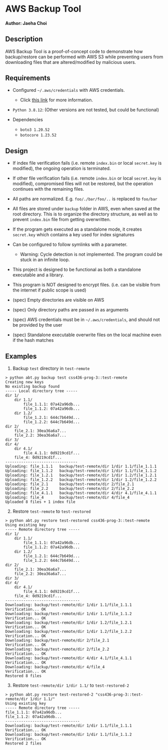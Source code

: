 # AWS Backup Tool

#### Author: Jaeha Choi

## Description

AWS Backup Tool is a proof-of-concept code to demonstrate how backup/restore can be performed with AWS S3 while
preventing users from downloading files that are altered/modified by malicious users.

## Requirements

- Configured `~/.aws/credentials` with AWS credentials.
    - Click [this link](https://docs.aws.amazon.com/cli/latest/userguide/cli-configure-files.html) for more information.

- `Python 3.8.12`: (Other versions are not tested, but could be functional)

- Dependencies
    - `boto3 1.20.52`
    - `botocore 1.23.52`

## Design

- If index file verification fails (i.e. remote `index.bin` or local `secret.key` is modified), the ongoing operation is
  terminated.
- If other file verification fails (i.e. remote `index.bin` or local `secret.key` is modified), compromised files will
  not be restored, but the operation continues with the remaining files.
- All paths are normalized. E.g. `foo/./bar/foo/..` is replaced to `foo/bar`
- All files are stored under `backup` folder in AWS, even when saved at the root directory. This is to organize the
  directory structure, as well as to prevent `index.bin` file from getting overwritten.
- If the program gets executed as a standalone mode, it creates `secret.key` which contains a key used for index
  signatures

- Can be configured to follow symlinks with a parameter.
    - Warning: Cycle detection is not implemented. The program could be stuck in an infinite loop.

- This project is designed to be functional as both a standalone executable and a library.

- This program is NOT designed to encrypt files. (i.e. can be visible from the internet if public scope is used)

- (spec) Empty directories are visible on AWS
- (spec) Only directory paths are passed in as arguments
- (spec) AWS credentials must be in `~/.aws/credentials`, and should not be provided by the user
- (spec) Standalone executable overwrite files on the local machine even if the hash matches

## Examples

1. Backup `test` directory in `test-remote`

```shell
> python abt.py backup test css436-prog-3::test-remote
Creating new keys
No existing backup found
----- Local directory tree -----
dir 1/
	dir 1.1/
		file_1.1.1: 07a42a96db...
		file_1.1.2: 07a42a96db...
	dir 1.2/
		file_1.2.1: 644c7b649d...
		file_1.2.2: 644c7b649d...
dir 2/
	file_2.1: 30ea36a6a7...
	file_2.2: 30ea36a6a7...
dir 3/
dir 4/
	dir 4.1/
		file_4.1.1: 0d9219cd1f...
	file_4: 0d9219cd1f...
--------------------------------
Uploading: file_1.1.1	backup/test-remote/dir 1/dir 1.1/file_1.1.1
Uploading: file_1.1.2	backup/test-remote/dir 1/dir 1.1/file_1.1.2
Uploading: file_1.2.1	backup/test-remote/dir 1/dir 1.2/file_1.2.1
Uploading: file_1.2.2	backup/test-remote/dir 1/dir 1.2/file_1.2.2
Uploading: file_2.1  	backup/test-remote/dir 2/file_2.1
Uploading: file_2.2  	backup/test-remote/dir 2/file_2.2
Uploading: file_4.1.1	backup/test-remote/dir 4/dir 4.1/file_4.1.1
Uploading: file_4    	backup/test-remote/dir 4/file_4
Uploaded 8 files + 1 index file
```

2. Restore `test-remote` to `test-restored`

```shell
> python abt.py restore test-restored css436-prog-3::test-remote
Using existing key
----- Remote directory tree -----
dir 1/
	dir 1.1/
		file_1.1.1: 07a42a96db...
		file_1.1.2: 07a42a96db...
	dir 1.2/
		file_1.2.1: 644c7b649d...
		file_1.2.2: 644c7b649d...
dir 2/
	file_2.1: 30ea36a6a7...
	file_2.2: 30ea36a6a7...
dir 3/
dir 4/
	dir 4.1/
		file_4.1.1: 0d9219cd1f...
	file_4: 0d9219cd1f...
---------------------------------
Downloading: backup/test-remote/dir 1/dir 1.1/file_1.1.1
Verification... OK
Downloading: backup/test-remote/dir 1/dir 1.1/file_1.1.2
Verification... OK
Downloading: backup/test-remote/dir 1/dir 1.2/file_1.2.1
Verification... OK
Downloading: backup/test-remote/dir 1/dir 1.2/file_1.2.2
Verification... OK
Downloading: backup/test-remote/dir 2/file_2.1
Verification... OK
Downloading: backup/test-remote/dir 2/file_2.2
Verification... OK
Downloading: backup/test-remote/dir 4/dir 4.1/file_4.1.1
Verification... OK
Downloading: backup/test-remote/dir 4/file_4
Verification... OK
Restored 8 files
```

3. Restore `test-remote/dir 1/dir 1.1/` to `test-restored-2`

```shell
> python abt.py restore test-restored-2 "css436-prog-3::test-remote/dir 1/dir 1.1/"
Using existing key
----- Remote directory tree -----
file_1.1.1: 07a42a96db...
file_1.1.2: 07a42a96db...
---------------------------------
Downloading: backup/test-remote/dir 1/dir 1.1/file_1.1.1
Verification... OK
Downloading: backup/test-remote/dir 1/dir 1.1/file_1.1.2
Verification... OK
Restored 2 files
```